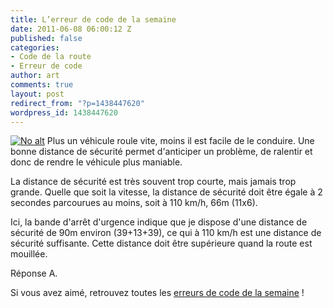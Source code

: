 ```yaml
---
title: L’erreur de code de la semaine
date: 2011-06-08 06:00:12 Z
published: false
categories:
- Code de la route
- Erreur de code
author: art
comments: true
layout: post
redirect_from: "?p=1438447620"
wordpress_id: 1438447620
---
```


<a href="https://static.irz.fr/2011/05/distance-securite.png"><img alt="No alt" data-src="https://static.irz.fr/2011/05/distance-securite.png" src="https://static.irz.fr/thumb.php?size=<100&crop=0&src=https://static.irz.fr/2011/05/distance-securite.png" /></a>
Plus un véhicule roule vite, moins il est facile de le conduire. Une bonne distance de sécurité permet d'anticiper un problème, de ralentir et donc de rendre le véhicule plus maniable.

La distance de sécurité est très souvent trop courte, mais jamais trop grande. Quelle que soit la vitesse, la distance de sécurité doit être égale à 2 secondes parcourues au moins, soit à 110 km/h, 66m (11x6).

Ici, la bande d'arrêt d'urgence indique que je dispose d'une distance de sécurité de 90m environ (39+13+39), ce qui à 110 km/h est une distance de sécurité suffisante. Cette distance doit être supérieure quand la route est mouillée.

Réponse A.

 Si vous avez aimé, retrouvez toutes les [erreurs de code de la semaine](https://irz.fr/) ! 
